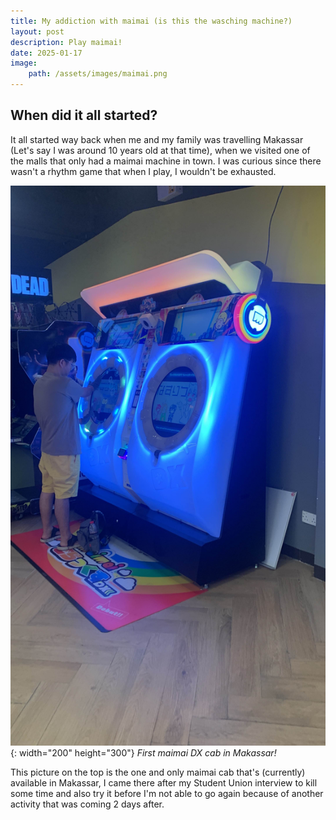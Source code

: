 ```yaml
---
title: My addiction with maimai (is this the wasching machine?)
layout: post
description: Play maimai!
date: 2025-01-17
image:
    path: /assets/images/maimai.png
---
```


## **When did it all started?**

It all started way back when me and my family was travelling Makassar (Let's say I was around 10 years old at that time), when we visited one of the malls that only had a maimai machine in town. I was curious since there wasn't a rhythm game that when I play, I wouldn't be exhausted.

![First maimai DX cab in Makassar!](/assets/mai/3B7189E5-1324-4D0E-9963-7AF07C81DF60.jpg){: width="200" height="300"}
_First maimai DX cab in Makassar!_


This picture on the top is the one and only maimai cab that's (currently) available in Makassar, I came there after my Student Union interview to kill some time and also try it before I'm not able to go again because of another activity that was coming 2 days after.




